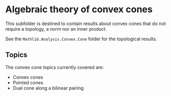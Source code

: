 # Algebraic theory of convex cones

This subfolder is destined to contain results about convex cones that do not require a topology,
a norm nor an inner product.

See the `Mathlib.Analysis.Convex.Cone` folder for the topological results.

## Topics

The convex cone topics currently covered are:
* Convex cones
* Pointed cones
* Dual cone along a bilinear pairing
